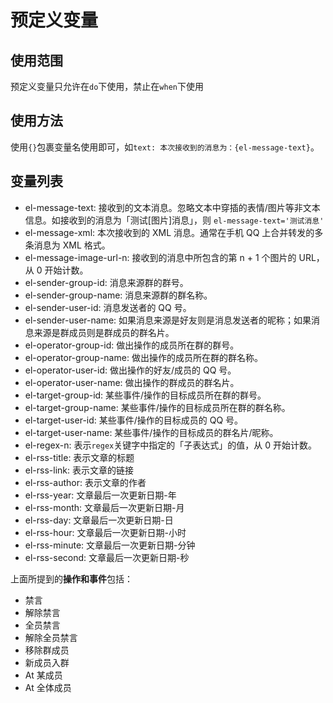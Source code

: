 # 预定义变量

## 使用范围

预定义变量只允许在`do`下使用，禁止在`when`下使用

## 使用方法

使用`{}`包裹变量名使用即可，如`text: 本次接收到的消息为：{el-message-text}`。

## 变量列表

- el-message-text: 接收到的文本消息。忽略文本中穿插的表情/图片等非文本信息。如接收到的消息为「测试[图片]消息」，则 `el-message-text='测试消息'`
- el-message-xml: 本次接收到的 XML 消息。通常在手机 QQ 上合并转发的多条消息为 XML 格式。
- el-message-image-url-n: 接收到的消息中所包含的第 n + 1 个图片的 URL，从 0 开始计数。
- el-sender-group-id: 消息来源群的群号。
- el-sender-group-name: 消息来源群的群名称。
- el-sender-user-id: 消息发送者的 QQ 号。
- el-sender-user-name: 如果消息来源是好友则是消息发送者的昵称；如果消息来源是群成员则是群成员的群名片。
- el-operator-group-id: 做出操作的成员所在群的群号。
- el-operator-group-name: 做出操作的成员所在群的群名称。
- el-operator-user-id: 做出操作的好友/成员的 QQ 号。
- el-operator-user-name: 做出操作的群成员的群名片。
- el-target-group-id: 某些事件/操作的目标成员所在群的群号。
- el-target-group-name: 某些事件/操作的目标成员所在群的群名称。
- el-target-user-id: 某些事件/操作的目标成员的 QQ 号。
- el-target-user-name: 某些事件/操作的目标成员的群名片/昵称。
- el-regex-n: 表示`regex`关键字中指定的「子表达式」的值，从 0 开始计数。
- el-rss-title: 表示文章的标题
- el-rss-link: 表示文章的链接
- el-rss-author: 表示文章的作者
- el-rss-year: 文章最后一次更新日期-年
- el-rss-month: 文章最后一次更新日期-月
- el-rss-day: 文章最后一次更新日期-日
- el-rss-hour: 文章最后一次更新日期-小时
- el-rss-minute: 文章最后一次更新日期-分钟
- el-rss-second: 文章最后一次更新日期-秒

上面所提到的**操作和事件**包括：

- 禁言
- 解除禁言
- 全员禁言
- 解除全员禁言
- 移除群成员
- 新成员入群
- At 某成员
- At 全体成员
